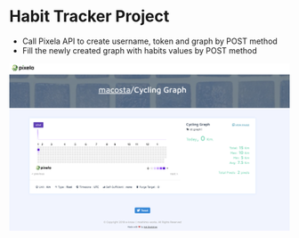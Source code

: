 # Habit Tracker Project

- Call Pixela API to create username, token and graph by POST method
- Fill the newly created graph with habits values by POST method

![alt text](https://github.com/macosta-42/100_days_of_code/blob/main/3_Intermediate%2B/day37_Habit_Tracker/Screenshot%202021-01-21%20at%2011.26.26.png?raw=true)
